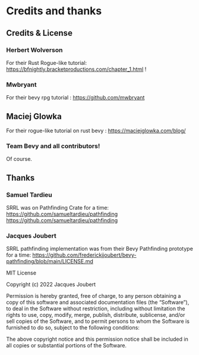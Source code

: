 # Credits and thanks  

## Credits & License

### Herbert Wolverson 
For their Rust Rogue-like tutorial: https://bfnightly.bracketproductions.com/chapter_1.html  ! 

### Mwbryant
For their bevy rpg tutorial : https://github.com/mwbryant  

## Maciej Glowka
For their rogue-like tutorial on rust bevy : https://maciejglowka.com/blog/

### Team Bevy and all contributors!  
Of course.


## Thanks 
### Samuel Tardieu
SRRL was on Pathfinding Crate for a time: https://github.com/samueltardieu/pathfinding  
https://github.com/samueltardieu/pathfinding  

### Jacques Joubert
SRRL pathfinding implementation was from their Bevy Pathfinding prototype for a time: https://github.com/frederickjjoubert/bevy-pathfinding/blob/main/LICENSE.md

MIT License  

Copyright (c) 2022 Jacques Joubert  

Permission is hereby granted, free of charge, to any person obtaining a copy of this software and associated documentation files (the “Software”), to deal in the Software without restriction, including without limitation the rights to use, copy, modify, merge, publish, distribute, sublicense, and/or sell copies of the Software, and to permit persons to whom the Software is furnished to do so, subject to the following conditions:  

The above copyright notice and this permission notice shall be included in all copies or substantial portions of the Software.  